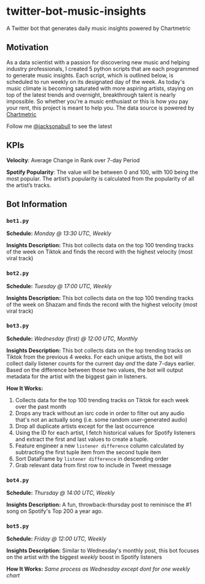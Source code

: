 # twitter-bot-music-insights
A Twitter bot that generates daily music insights powered by Chartmetric

## Motivation
As a data scientist with a passion for discovering new music and helping industry professionals, I created 5 python scripts that are each programmed to generate music insights. Each script, which is outlined below, is scheduled to run weekly on its designated day of the week. As today's music climate is becoming saturated with  more aspiring artists, staying on top of the latest trends and overnight, breakthrough talent is nearly impossible. So whether you're a music enthusiast or this is how you pay your rent, this project is meant to help you. The data source is powered by [Chartmetric](https://app.chartmetric.com/dashboard/artists)

Follow me [@jacksonabull](https://twitter.com/jacksonabull) to see the latest

## KPIs
**Velocity**: Average Change in Rank over 7-day Period

**Spotify Popularity**: The value will be between 0 and 100, with 100 being the most popular. The artist’s popularity is calculated from the popularity of all the artist’s tracks.

## Bot Information
### `bot1.py`
**Schedule:** *Monday @ 13:30 UTC, Weekly*

**Insights Description:** This bot collects data on the top 100 trending tracks of the week on Tiktok and finds the record with the highest velocity (most viral track)
### `bot2.py`
**Schedule:** *Tuesday @ 17:00 UTC, Weekly*

**Insights Description:** This bot collects data on the top 100 trending tracks of the week on Shazam and finds the record with the highest velocity (most viral track)
### `bot3.py`
**Schedule:** *Wednesday (first) @ 12:00 UTC, Monthly*

**Insights Description:** This bot collects data on the top trending tracks on Tiktok from the previous 4 weeks. For each unique artists, the bot will collect daily listener counts for the current day *and* the date 7-days earlier. Based on the difference between those two values, the bot will output metadata for the artist with the biggest gain in listeners.

**How It Works:**
1. Collects data for the top 100 trending tracks on Tiktok for each week over the past month
2. Drops any track without an isrc code in order to filter out any audio that's not an actually song (i.e. some random user-generated audio)
3. Drop all duplicate artists except for the last occurrence 
4. Using the ID for each artist, I fetch historical values for Spotify listeners and extract the first and last values to create a tuple.
5. Feature engineer a new `listener difference` column calculated by subtracting the first tuple item from the second tuple item
6. Sort DataFrame by `listener difference` in descending order
7. Grab relevant data from first row to include in Tweet message
### `bot4.py`
**Schedule:** *Thursday @ 14:00 UTC, Weekly*

**Insights Description:** A fun, throwback-thursday post to reminisce the #1 song on Spotify's Top 200 a year ago.

### `bot5.py`
**Schedule:** *Friday @ 12:00 UTC, Weekly*

**Insights Description:** Similar to Wednesday's monthly post, this bot focuses on the artist with the biggest *weekly* boost in Spotify listeners

**How It Works:** *Same process as Wednesday except dont for one weekly chart*

